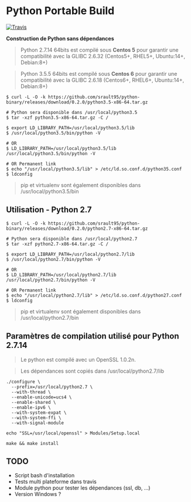 # Python Portable Build

[![Travis](https://img.shields.io/travis/srault95/python-binary.svg)](https://travis-ci.org/srault95/python-binary)

**Construction de Python sans dépendances**

> Python 2.7.14 64bits est compilé sous **Centos 5** pour garantir une compatibilité avec la GLIBC 2.6.32 (Centos5+, RHEL5+, Ubuntu:14+, Debian:8+)

> Python 3.5.5 64bits est compilé sous **Centos 6** pour garantir une compatibilité avec la GLIBC 2.6.18 (Centos6+, RHEL6+, Ubuntu:14+, Debian:8+)


```
$ curl -L -O -k https://github.com/srault95/python-binary/releases/download/0.2.0/python3.5-x86-64.tar.gz

# Python sera disponible dans /usr/local/python3.5
$ tar -xzf python3.5-x86-64.tar.gz -C /

$ export LD_LIBRARY_PATH=/usr/local/python3.5/lib
$ /usr/local/python3.5/bin/python -V

# OR
$ LD_LIBRARY_PATH=/usr/local/python3.5/lib /usr/local/python3.5/bin/python -V

# OR Permanent link
$ echo "/usr/local/python3.5/lib" > /etc/ld.so.conf.d/python35.conf
$ ldconfig
```

> pip et virtualenv sont également disponibles dans /usr/local/python3.5/bin


## Utilisation - Python 2.7

```
$ curl -L -O -k https://github.com/srault95/python-binary/releases/download/0.2.0/python2.7-x86-64.tar.gz 

# Python sera disponible dans /usr/local/python2.7
$ tar -xzf python2.7-x86-64.tar.gz -C /

$ export LD_LIBRARY_PATH=/usr/local/python2.7/lib
$ /usr/local/python2.7/bin/python -V

# OR
$ LD_LIBRARY_PATH=/usr/local/python2.7/lib /usr/local/python2.7/bin/python -V

# OR Permanent link
$ echo "/usr/local/python2.7/lib" > /etc/ld.so.conf.d/python27.conf
$ ldconfig
```

> pip et virtualenv sont également disponibles dans /usr/local/python2.7/bin

## Paramètres de compilation utilisé pour Python 2.7.14

> Le python est compilé avec un OpenSSL 1.0.2n.

> Les dépendances sont copiés dans /usr/local/python2.7/lib

```
./configure \
  --prefix=/usr/local/python2.7 \
  --with-thread \
  --enable-unicode=ucs4 \
  --enable-shared \
  --enable-ipv6 \
  --with-system-expat \
  --with-system-ffi \
  --with-signal-module

echo "SSL=/usr/local/openssl" > Modules/Setup.local

make && make install
```

## TODO

- Script bash d'installation
- Tests multi plateforme dans travis
- Module python pour tester les dépendances (ssl, db, ...)
- Version Windows ?
